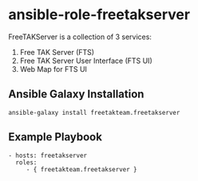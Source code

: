 # ansible-role-freetakserver

FreeTAKServer is a collection of 3 services:

1. Free TAK Server (FTS)
1. Free TAK Server User Interface (FTS UI)
1. Web Map for FTS UI

## Ansible Galaxy Installation

```
ansible-galaxy install freetakteam.freetakserver
```

## Example Playbook

```
- hosts: freetakserver
  roles:
     - { freetakteam.freetakserver }
```
